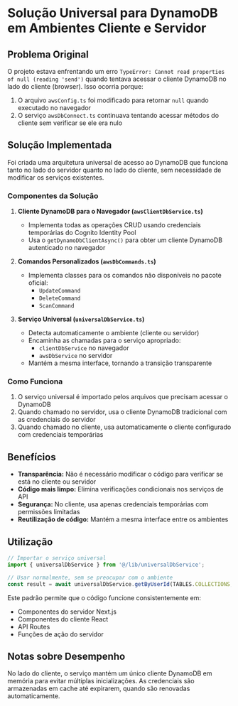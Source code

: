 # Solução Universal para DynamoDB em Ambientes Cliente e Servidor

## Problema Original

O projeto estava enfrentando um erro `TypeError: Cannot read properties of null (reading 'send')` quando tentava acessar o cliente DynamoDB no lado do cliente (browser). Isso ocorria porque:

1. O arquivo `awsConfig.ts` foi modificado para retornar `null` quando executado no navegador
2. O serviço `awsDbConnect.ts` continuava tentando acessar métodos do cliente sem verificar se ele era nulo

## Solução Implementada

Foi criada uma arquitetura universal de acesso ao DynamoDB que funciona tanto no lado do servidor quanto no lado do cliente, sem necessidade de modificar os serviços existentes.

### Componentes da Solução

1. **Cliente DynamoDB para o Navegador (`awsClientDbService.ts`)**
   - Implementa todas as operações CRUD usando credenciais temporárias do Cognito Identity Pool
   - Usa o `getDynamoDbClientAsync()` para obter um cliente DynamoDB autenticado no navegador

2. **Comandos Personalizados (`awsDbCommands.ts`)**
   - Implementa classes para os comandos não disponíveis no pacote oficial:
     - `UpdateCommand`
     - `DeleteCommand`
     - `ScanCommand`

3. **Serviço Universal (`universalDbService.ts`)**
   - Detecta automaticamente o ambiente (cliente ou servidor)
   - Encaminha as chamadas para o serviço apropriado:
     - `clientDbService` no navegador
     - `awsDbService` no servidor
   - Mantém a mesma interface, tornando a transição transparente

### Como Funciona

1. O serviço universal é importado pelos arquivos que precisam acessar o DynamoDB
2. Quando chamado no servidor, usa o cliente DynamoDB tradicional com as credenciais do servidor
3. Quando chamado no cliente, usa automaticamente o cliente configurado com credenciais temporárias

## Benefícios

- **Transparência:** Não é necessário modificar o código para verificar se está no cliente ou servidor
- **Código mais limpo:** Elimina verificações condicionais nos serviços de API
- **Segurança:** No cliente, usa apenas credenciais temporárias com permissões limitadas
- **Reutilização de código:** Mantém a mesma interface entre os ambientes

## Utilização

```typescript
// Importar o serviço universal
import { universalDbService } from '@/lib/universalDbService';

// Usar normalmente, sem se preocupar com o ambiente
const result = await universalDbService.getByUserId(TABLES.COLLECTIONS, userId);
```

Este padrão permite que o código funcione consistentemente em:
- Componentes do servidor Next.js
- Componentes do cliente React
- API Routes
- Funções de ação do servidor

## Notas sobre Desempenho

No lado do cliente, o serviço mantém um único cliente DynamoDB em memória para evitar múltiplas inicializações. As credenciais são armazenadas em cache até expirarem, quando são renovadas automaticamente.
